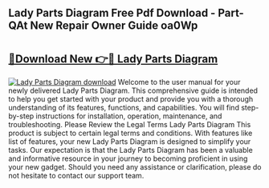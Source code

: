 ## Lady Parts Diagram Free Pdf Download - Part-QAt New Repair Owner Guide oa0Wp

# <h2><a href="http://dfn09d.blite.top/?on=Lady+Parts+Diagram">🔗Download New 👉🔴 Lady Parts Diagram</a></h2>

[![Lady Parts Diagram download](https://i.imgur.com/lujVjoI.png)](http://dfn09d.blite.top/?on=Lady+Parts+Diagram)
Welcome to the user manual for your newly delivered Lady Parts Diagram. This comprehensive guide is intended to help you get started with your product and provide you with a thorough understanding of its features, functions, and capabilities. You will find step-by-step instructions for installation, operation, maintenance, and troubleshooting. Please Review the Legal Terms Lady Parts Diagram This product is subject to certain legal terms and conditions. With features like list of features, your new Lady Parts Diagram is designed to simplify your tasks. Our expectation is that the Lady Parts Diagram has been a valuable and informative resource in your journey to becoming proficient in using your new gadget. Should you need any assistance or clarification, please do not hesitate to contact our support team.
